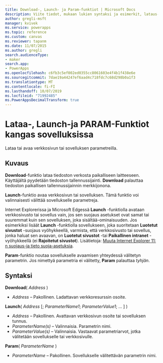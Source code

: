 ```yaml
---
title: Download-, Launch- ja Param-funktiot | Microsoft Docs
description: Viite tiedot, mukaan lukien syntaksi ja esimerkit, lataus-, käynnistys-ja parametri funktioille kangas sovelluksissa
author: gregli-msft
manager: kvivek
ms.service: powerapps
ms.topic: reference
ms.custom: canvas
ms.reviewer: tapanm
ms.date: 11/07/2015
ms.author: gregli
search.audienceType:
- maker
search.app:
- PowerApps
ms.openlocfilehash: c6fb3c5ef002ed0355cc8061603e4f4b1f438e6e
ms.sourcegitcommit: 7dae19a44247ef6aad4c718fdc7c68d298b0a1f3
ms.translationtype: MT
ms.contentlocale: fi-FI
ms.lasthandoff: 10/07/2019
ms.locfileid: "71992485"
ms.PowerAppsDecimalTransform: true
---
```

# <a name="download-launch-and-param-functions-in-canvas-apps"></a>Lataa-, Launch-ja PARAM-Funktiot kangas sovelluksissa
Lataa tai avaa verkkosivun tai sovelluksen parametreilla.  

## <a name="description"></a>Kuvaus
**Download**-funktio lataa tiedoston verkosta paikalliseen laitteeseen. Käyttäjältä pyydetään tiedoston tallennussijainti.  **Download** palauttaa tiedoston paikallisen tallennussijainnin merkkijonona.  

**Launch**-funktio avaa verkkosivun tai sovelluksen.  Tämä funktio voi valinnaisesti välittää sovellukselle parametreja.

Internet Explorerissa ja Microsoft Edgessä **Launch** -funktiolla avataan verkkosivusto tai sovellus vain, jos sen suojaus asetukset ovat samat tai suuremmat kuin sen sovelluksen, joka sisältää-ominaisuuden. Jos esimerkiksi lisäät **Launch** -funktiolla sovellukseen, joka suoritetaan **Luotetut sivustot** -suojaus vyöhykkeellä, varmista, että verkkosivusto tai sovellus, jonka haluat sen avaavan, on **Luotetut sivustot** -tai **Paikallinen intranet** -vyöhykkeellä (ei  **Rajoitetut sivustot**). Lisätietoja: [Muuta Internet Explorer 11: n suojaus-ja tieto suoja-asetuksia](https://support.microsoft.com/en-us/help/17479/windows-internet-explorer-11-change-security-privacy-settings).  

**Param**-funktio noutaa sovellukselle avaamisen yhteydessä välitetyn parametrin. Jos nimettyä parametria ei välitetty, **Param** palauttaa *tyhjän*.

## <a name="syntax"></a>Syntaksi
**Download**( *Address* )

* *Address* – Pakollinen.  Ladattavan verkkoresurssin osoite.

**Launch**( *Address* [; *ParameterName1*; *ParameterValue1*; ... ] )

* *Address* – Pakollinen.  Avattavan verkkosivun osoite tai sovelluksen tunnus.
* *ParameterName(s)* – Valinnaisia.  Parametrin nimi.
* *ParameterValue(s)* – Valinnaisia.  Vastaavat parametriarvot, jotka välitetään sovellukselle tai verkkosivulle.

**Param**( *ParameterName* )

* *ParameterName* – Pakollinen.  Sovellukselle välitettävän parametrin nimi.

